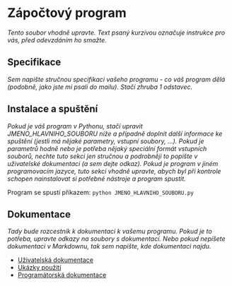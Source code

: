 # Zápočtový program

*Tento soubor vhodně upravte. Text psaný kurzívou označuje instrukce pro vás, před odevzdáním ho smažte.*

## Specifikace

*Sem napište stručnou specifikaci vašeho programu - co váš program dělá (podobně, jako jste mi psali do mailu). Stačí zhruba 1 odstavec.*

## Instalace a spuštění

*Pokud je váš program v Pythonu, stačí upravit JMENO_HLAVNIHO_SOUBORU níže a případně doplnit další informace ke spuštění (jestli má nějaké parametry, vstupní soubory, ...). Pokud je parametrů hodně nebo je potřeba nějaký speciální formát vstupních souborů, nechte tuto sekci jen stručnou a podrobněji to popište v uživatelské dokumentaci (a sem dejte odkaz). Pokud je program v jiném programovacím jazyce, tuto sekci vhodně upravte, abych byl při kontrole schopen nainstalovat si potřebné nástroje a program spustit.*

Program se spustí příkazem: `python JMENO_HLAVNIHO_SOUBORU.py`

## Dokumentace

*Tady bude rozcestník k dokumentaci k vašemu programu. Pokud je to potřeba, upravte odkazy na soubory s dokumentací. Nebo pokud nepíšete dokumentaci v Markdownu, tak sem napište, kde dokumentaci najdu.*

* [Uživatelská dokumentace](docs/user.md)
* [Ukázky použití](docs/examples.md)
* [Programátorská dokumentace](docs/programmer.md)
